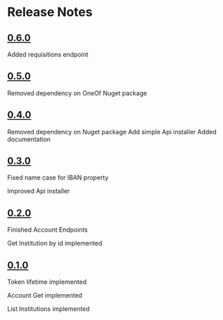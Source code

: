 Release Notes
=============

## [0.6.0](https://github.com/dariogriffo/Nordigen.Net/releases/tag/0.6.0)

Added requisitions endpoint

## [0.5.0](https://github.com/dariogriffo/Nordigen.Net/releases/tag/0.5.0)

Removed dependency on OneOf Nuget package

## [0.4.0](https://github.com/dariogriffo/Nordigen.Net/releases/tag/0.4.0)

Removed dependency on Nuget package
Add simple Api installer
Added documentation

## [0.3.0](https://github.com/dariogriffo/Nordigen.Net/releases/tag/0.3.0)

Fixed name case for IBAN property

Improved Api installer


## [0.2.0](https://github.com/dariogriffo/Nordigen.Net/releases/tag/0.2.0)

Finished Account Endpoints

Get Institution by id implemented


## [0.1.0](https://github.com/dariogriffo/Nordigen.Net/releases/tag/0.1.0)

Token lifetime implemented

Account Get implemented

List Institutions implemented
